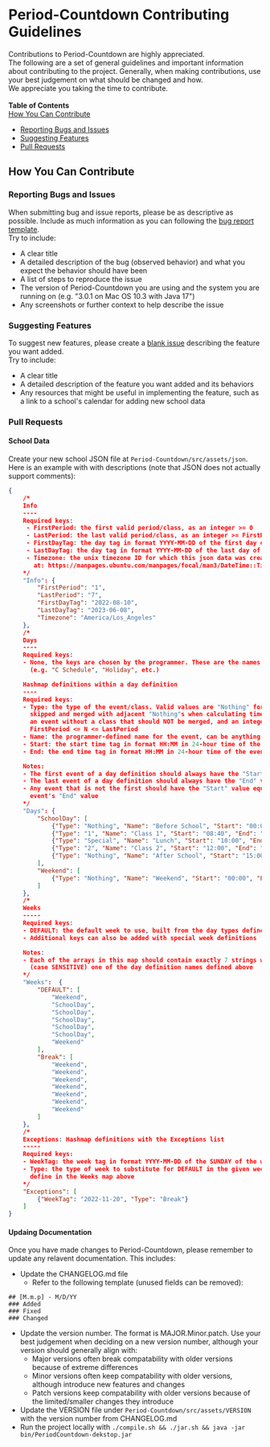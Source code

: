 # Period-Countdown Contributing Guidelines
Contributions to Period-Countdown are highly appreciated. \
The following are a set of general guidelines and important information about contributing to the project. Generally, when making contributions, use your best judgement on what should be changed and how. \
We appreciate you taking the time to contribute. \
\
**Table of Contents** \
[How You Can Contribute](#how-you-can-contribute)
* [Reporting Bugs and Issues](#reporting-bugs-and-issues)
* [Suggesting Features](#suggesting-features)
* [Pull Requests](#pull-requests)


## How You Can Contribute

### Reporting Bugs and Issues
When submitting bug and issue reports, please be as descriptive as possible. Include as much information as you can following the [bug report template](https://github.com/JonathanUhler/Period-Countdown/issues/new?assignees=&labels=bug&template=bug-report.md&title=%5BBug%5D+). \
Try to include:
* A clear title
* A detailed description of the bug (observed behavior) and what you expect the behavior should have been
* A list of steps to reproduce the issue
* The version of Period-Countdown you are using and the system you are running on (e.g. "3.0.1 on Mac OS 10.3 with Java 17")
* Any screenshots or further context to help describe the issue

### Suggesting Features
To suggest new features, please create a [blank issue](https://github.com/JonathanUhler/Period-Countdown/issues/new) describing the feature you want added. \
Try to include:
* A clear title
* A detailed description of the feature you want added and its behaviors
* Any resources that might be useful in implementing the feature, such as a link to a school's calendar for adding new school data

### Pull Requests
#### School Data
Create your new school JSON file at ```Period-Countdown/src/assets/json```. Here is an example with with descriptions (note that JSON does not actually support comments):
```json
{
    /*
    Info
    ----
    Required keys:
     - FirstPeriod: the first valid period/class, as an integer >= 0
     - LastPeriod: the last valid period/class, as an integer >= FirstPeriod
     - FirstDayTag: the day tag in format YYYY-MM-DD of the first day of school
     - LastDayTag: the day tag in format YYYY-MM-DD of the last day of school
     - Timezone: the unix timezone ID for which this json data was created. A good list can be found
       at: https://manpages.ubuntu.com/manpages/focal/man3/DateTime::TimeZone::Catalog.3pm.html
    */
    "Info": {
        "FirstPeriod": "1",
        "LastPeriod": "7",
        "FirstDayTag": "2022-08-10",
        "LastDayTag": "2023-06-08",
        "Timezone": "America/Los_Angeles"
    },
    /*
    Days
    ----
    Required keys:
    - None, the keys are chosen by the programmer. These are the names of day type
      (e.g. "C Schedule", "Holiday", etc.)

    Hashmap definitions within a day definition
    ----
    Required keys:
    - Type: the type of the event/class. Valid values are "Nothing" for an event that should be
      skipped and merged with adjacent "Nothing"s when calculating time remaining, "Special" for
      an event without a class that should NOT be merged, and an integer "N" where
      FirstPeriod <= N <= LastPeriod
	- Name: the programmer-defined name for the event, can be anything
	- Start: the start time tag in format HH:MM in 24-hour time of the event
	- End: the end time tag in format HH:MM in 24-hour time of the event

    Notes:
    - The first event of a day definition should always have the "Start" value of "00:00"
    - The last event of a day definition should always have the "End" value of "23:59"
    - Any event that is not the first should have the "Start" value equal to the previous
      event's "End" value
    */
    "Days": {
    	"SchoolDay": [
    		{"Type": "Nothing", "Name": "Before School", "Start": "00:00", "End": "08:40"},
    		{"Type": "1", "Name": "Class 1", "Start": "08:40", "End": "10:00"},
    		{"Type": "Special", "Name": "Lunch", "Start": "10:00", "End": "12:00"},
    		{"Type": "2", "Name": "Class 2", "Start": "12:00", "End": "15:00"},
    		{"Type": "Nothing", "Name": "After School", "Start": "15:00", "End": "23:59"}
    	],
    	"Weekend": [
            {"Type": "Nothing", "Name": "Weekend", "Start": "00:00", "End": "23:59"}
        ]
    },
    /*
    Weeks
    -----
    Required keys:
    - DEFAULT: the default week to use, built from the day types defined in Days
	- Additional keys can also be added with special week definitions

    Notes:
	- Each of the arrays in this map should contain exactly 7 strings with values equal to
      (case SENSITIVE) one of the day definition names defined above
	*/
    "Weeks":  {
        "DEFAULT": [
			"Weekend",
			"SchoolDay",
			"SchoolDay",
			"SchoolDay",
			"SchoolDay",
			"SchoolDay",
			"Weekend"
        ],
		"Break": [
			"Weekend",
			"Weekend",
			"Weekend",
			"Weekend",
			"Weekend",
			"Weekend",
			"Weekend"
		]
    },
	/*
	Exceptions: Hashmap definitions with the Exceptions list
	-----
	Required keys:
	- WeekTag: the week tag in format YYYY-MM-DD of the SUNDAY of the week in question
	- Type: the type of week to substitute for DEFAULT in the given week, must be on the names
	  define in the Weeks map above
	*/
    "Exceptions": [
        {"WeekTag": "2022-11-20", "Type": "Break"}
    ]
}
```

#### Updaing Documentation
Once you have made changes to Period-Countdown, please remember to update any relavent
documentation. This includes:
* Update the CHANGELOG.md file
  * Refer to the following template (unused fields can be removed):
```
## [M.m.p] - M/D/YY
### Added
### Fixed
### Changed
```
* Update the version number. The format is MAJOR.Minor.patch. Use your best judgement when
  deciding on a new version number, although your version should generally align with:
  * Major versions often break compatability with older versions because of extreme differences
  * Minor versions often keep compatability with older versions, although introduce new features
    and changes
  * Patch versions keep compatability with older versions because of the limited/smaller changes
	they introduce
* Update the VERSION file under `Period-Countdown/src/assets/VERSION` with the version number
  from CHANGELOG.md
* Run the project locally with
  `./compile.sh && ./jar.sh && java -jar bin/PeriodCountdown-dekstop.jar`